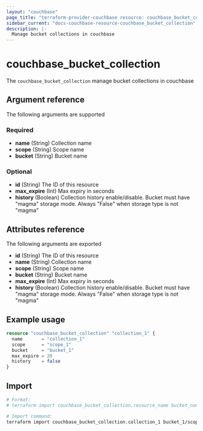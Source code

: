 ```yaml
---
layout: "couchbase"
page_title: "terraform-provider-couchbase resource: couchbase_bucket_collection"
sidebar_current: "docs-couchbase-resource-couchbase_bucket_collection"
description: |-
  Manage bucket collections in couchbase
---
```


# couchbase_bucket_collection

The `couchbase_bucket_collection` manage bucket collections in couchbase

## Argument reference

The following arguments are supported

### Required

- **name** (String) Collection name
- **scope** (String) Scope name
- **bucket** (String) Bucket name

### Optional

<ul>
  <li><b>id</b> (String) The ID of this resource</li>
  <li><b>max_expire</b> (Int) Max expiry in seconds</li>
  <li><b>history</b> (Boolean) Collection history enable/disable. Bucket must have "magma" storage mode. Always "False" when storage type is not "magma"</li>
</ul>

## Attributes reference

The following arguments are exported

<ul>
  <li><b>id</b> (String) The ID of this resource</li>
  <li><b>name</b> (String) Collection name</li>
  <li><b>scope</b> (String) Scope name</li>
  <li><b>bucket</b> (String) Bucket name</li>
  <li><b>max_expire</b> (Int) Max expiry in seconds</li>
  <li><b>history</b> (Boolean) Collection history enable/disable. Bucket must have "magma" storage mode. Always "False" when storage type is not "magma"</li>
</ul>

## Example usage

```terraform
resource "couchbase_bucket_collection" "collection_1" {
  name       = "collection_1"
  scope      = "scope_1"
  bucket     = "bucket_1"
  max_expire = 20
  history    = false
}
```

## Import

```bash
# Format:
# terraform import couchbase_bucket_collection.resource_name bucket_name/scope_name/collection_name

# Import command:
terraform import couchbase_bucket_collection.collection_1 bucket_1/scope_1/collection_1
```
